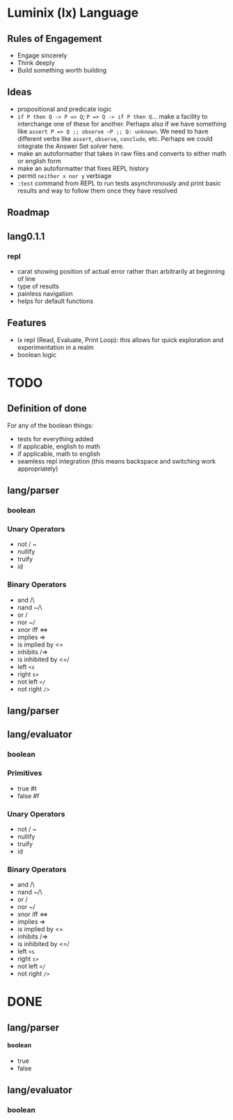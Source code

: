 # Luminix (lx) Language

## Rules of Engagement

- Engage sincerely
- Think deeply
- Build something worth building

## Ideas

- propositional and predicate logic
- `if P then Q -> P => Q`; `P => Q -> if P then Q`... make a facility to interchange one of these for another. Perhaps also if we have something like `assert P => Q ;; observe ~P ;; Q: unknown`. We need to have different verbs like `assert`, `observe`, `conclude`, etc. Perhaps we could integrate the Answer Set solver here.
- make an autoformatter that takes in raw files and converts to either math or english form
- make an autoformatter that fixes REPL history
- permit `neither x nor y` verbiage
- `:test` command from REPL to run tests asynchronously and print basic results and way to follow them once they have resolved

## Roadmap

## lang0.1.1

### repl

- carat showing position of actual error rather than arbitrarily at beginning of line
- type of results
- painless navigation
- helps for default functions

## Features

- lx repl (Read, Evaluate, Print Loop): this allows for quick exploration and experimentation in a realm
- boolean logic

# TODO

## Definition of done
For any of the boolean things:
- tests for everything added
- if applicable, english to math
- if applicable, math to english
- seamless repl integration (this means backspace and switching work appropriately)

## lang/parser

### boolean
### Unary Operators
- not / ~
- nullify
- truify
- id
### Binary Operators
- and /\
- nand ~/\
- or \/
- nor ~\/
- xnor iff <=>
- implies =>
- is implied by <=
- inhibits /=>
- is inhibited by <=/
- left `<s`
- right `s>` 
- not left `</`
- not right `/>`

## lang/parser

## lang/evaluator

### boolean
### Primitives
- true #t
- false #f
### Unary Operators
- not / ~
- nullify
- truify
- id
### Binary Operators
- and /\
- nand ~/\
- or \/
- nor ~\/
- xnor iff <=>
- implies =>
- is implied by <=
- inhibits /=>
- is inhibited by <=/
- left `<s`
- right `s>` 
- not left `</`
- not right `/>`

# DONE

## lang/parser

#### boolean

- true
- false

## lang/evaluator

### boolean
